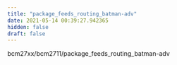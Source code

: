 ```yaml
---
title: "package_feeds_routing_batman-adv"
date: 2021-05-14 00:39:27.942365
hidden: false
draft: false
---
```


bcm27xx/bcm2711/package_feeds_routing_batman-adv

